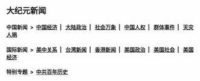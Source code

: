 ## 大纪元新闻

#### 中国新闻 &nbsp;>&nbsp; [中国经济](indexes/ncid283/README.md?01230045) &nbsp;| &nbsp; [大陆政治](indexes/ncid277/README.md?01230045) &nbsp;| &nbsp; [社会万象](indexes/ncid282/README.md?01230045) &nbsp;| &nbsp; [中国人权](indexes/ncid278/README.md?01230045) &nbsp;| &nbsp; [群体事件](indexes/ncid279/README.md?01230045) &nbsp;| &nbsp; [天灾人祸](indexes/ncid280/README.md?01230045)

#### 国际新闻 &nbsp;>&nbsp; [美中关系](indexes/nf1412576/README.md?01230045) &nbsp;| &nbsp; [台湾新闻](indexes/ncid1349361/README.md?01230045) &nbsp;| &nbsp; [香港新闻](indexes/ncid1349362/README.md?01230045) &nbsp;| &nbsp; [美国政治](indexes/ncid1078159/README.md?01230045) &nbsp;| &nbsp; [美国社会](indexes/ncid1078160/README.md?01230045) &nbsp;| &nbsp; [美国经济](indexes/ncid1078158/README.md?01230045)

#### 特别专题 &nbsp;>&nbsp; [中共百年历史](https://github.com/epoch-news/epoch-special/blob/master/README.md?01230045)  
